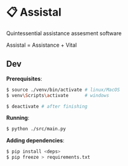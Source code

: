 # 📋 Assistal

Quintessential assistance assesment software

Assistal = Assistance + Vital

## Dev

**Prerequisites**:

```sh
$ source ./venv/bin/activate # linux/MacOS
$ venv\Scripts\activate      # windows

$ deactivate # after finishing
```

**Running**:

```sh
$ python ./src/main.py
```

**Adding dependencies**:

```sh
$ pip install <deps>
$ pip freeze > requirements.txt
```
